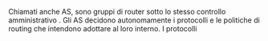 Chiamati anche AS, sono gruppi di router sotto lo stesso controllo amministrativo . Gli AS decidono autonomamente i protocolli e le politiche di routing che intendono adottare al loro interno.
I protocolli